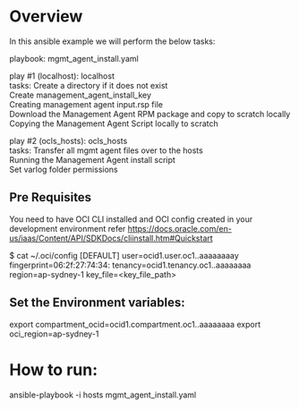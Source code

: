 # Overview

In this ansible example we will perform the below tasks:

playbook: mgmt_agent_install.yaml

  play #1 (localhost): localhost        
    tasks:
      Create a directory if it does not exist   
      Create management_agent_install_key       
      Creating management agent input.rsp file  
      Download the Management Agent RPM package and copy to scratch locally     
      Copying the Management Agent Script locally to scratch    

  play #2 (ocls_hosts): ocls_hosts      
    tasks:
      Transfer all mgmt agent files over to the hosts   
      Running the Management Agent install script       
      Set varlog folder permissions     

## Pre Requisites
You need to have OCI CLI installed and OCI config created in your development environment refer https://docs.oracle.com/en-us/iaas/Content/API/SDKDocs/cliinstall.htm#Quickstart

$ cat ~/.oci/config
[DEFAULT]
user=ocid1.user.oc1..aaaaaaaay
fingerprint=06:2f:27:74:34:
tenancy=ocid1.tenancy.oc1..aaaaaaaa
region=ap-sydney-1
key_file=<key_file_path>

## Set the Environment variables:

export compartment_ocid=ocid1.compartment.oc1..aaaaaaaa 
export oci_region=ap-sydney-1

# How to run:
ansible-playbook -i hosts mgmt_agent_install.yaml

